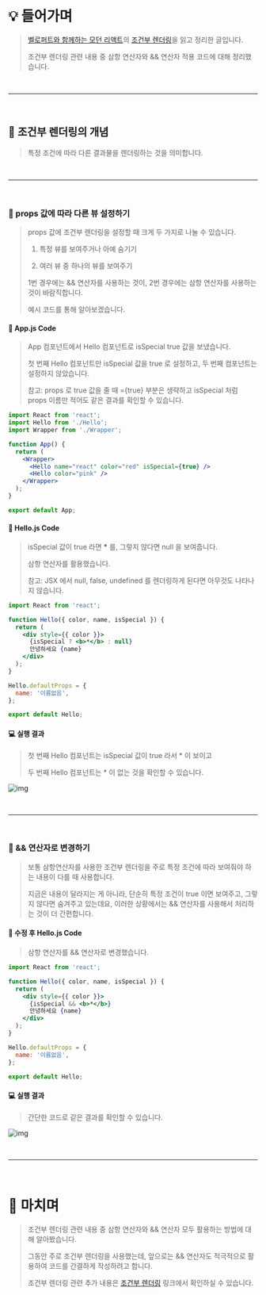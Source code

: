# 💡 들어가며

> [벨로퍼트와 함께하는 모던 리액트](https://react.vlpt.us/)의 [조건부 렌더링](https://react.vlpt.us/basic/06-conditional-rendering.html)을 읽고 정리한 글입니다.
>
> 조건부 렌더링 관련 내용 중 삼항 연산자와 && 연산자 적용 코드에 대해 정리했습니다.

<br>

<hr>

<br>

## 📝 조건부 렌더링의 개념

> 특정 조건에 따라 다른 결과물을 렌더링하는 것을 의미합니다.

<br>

<hr>

<br>

### 🎯 props 값에 따라 다른 뷰 설정하기

> props 값에 조건부 렌더링을 설정할 때 크게 두 가지로 나눌 수 있습니다.
>
> 1. 특정 뷰를 보여주거나 아예 숨기기
>
> 2. 여러 뷰 중 하나의 뷰를 보여주기
>
> 1번 경우에는 && 연산자를 사용하는 것이, 2번 경우에는 삼항 연산자를 사용하는 것이 바람직합니다.
>
> 예시 코드를 통해 알아보겠습니다.

#### 🔎 App.js Code

> App 컴포넌트에서 Hello 컴포넌트로 isSpecial true 값을 보냈습니다.
>
> 첫 번째 Hello 컴포넌트만 isSpecial 값을 true 로 설정하고, 두 번째 컴포넌트는 설정하지 않았습니다.
>
> 참고: props 로 true 값을 줄 때 ={true} 부분은 생략하고 isSpecial 처럼 props 이름만 적어도 같은 결과를 확인할 수 있습니다.

```jsx
import React from 'react';
import Hello from './Hello';
import Wrapper from './Wrapper';

function App() {
  return (
    <Wrapper>
      <Hello name="react" color="red" isSpecial={true} />
      <Hello color="pink" />
    </Wrapper>
  );
}

export default App;
```

#### 🔎 Hello.js Code

> isSpecial 값이 true 라면 <b>\*</b> 를, 그렇지 않다면 null 을 보여줍니다.
>
> 삼항 연산자를 활용했습니다.
>
> 참고: JSX 에서 null, false, undefined 를 렌더링하게 된다면 아무것도 나타나지 않습니다.

```jsx
import React from 'react';

function Hello({ color, name, isSpecial }) {
  return (
    <div style={{ color }}>
      {isSpecial ? <b>*</b> : null}
      안녕하세요 {name}
    </div>
  );
}

Hello.defaultProps = {
  name: '이름없음',
};

export default Hello;
```

#### 💻 실행 결과

> 첫 번째 Hello 컴포넌트는 isSpecial 값이 true 라서 \* 이 보이고
>
> 두 번째 Hello 컴포넌트는 \* 이 없는 것을 확인할 수 있습니다.

![img](https://images.velog.io/images/mnz/post/63f5371f-e48b-456a-bb08-a50584ba5233/%ED%99%94%EB%A9%B4%20%EC%BA%A1%EC%B2%98%202021-04-18%20042802.png)

<br>

<hr>

<br>

### 🎯 && 연산자로 변경하기

> 보통 삼항연산자를 사용한 조건부 렌더링을 주로 특정 조건에 따라 보여줘야 하는 내용이 다를 때 사용합니다.
>
> 지금은 내용이 달라지는 게 아니라, 단순히 특정 조건이 true 이면 보여주고, 그렇지 않다면 숨겨주고 있는데요, 이러한 상황에서는 && 연산자를 사용해서 처리하는 것이 더 간편합니다.

#### 🔎 수정 후 Hello.js Code

> 삼항 연산자를 && 연산자로 변경했습니다.

```jsx
import React from 'react';

function Hello({ color, name, isSpecial }) {
  return (
    <div style={{ color }}>
      {isSpecial && <b>*</b>}
      안녕하세요 {name}
    </div>
  );
}

Hello.defaultProps = {
  name: '이름없음',
};

export default Hello;
```

#### 💻 실행 결과

> 간단한 코드로 같은 결과를 확인할 수 있습니다.

![img](https://images.velog.io/images/mnz/post/63f5371f-e48b-456a-bb08-a50584ba5233/%ED%99%94%EB%A9%B4%20%EC%BA%A1%EC%B2%98%202021-04-18%20042802.png)

<br>

<hr>

<br>

# 👏 마치며

> 조건부 렌더링 관련 내용 중 삼항 연산자와 && 연산자 모두 활용하는 방법에 대해 알아봤습니다.
>
> 그동안 주로 조건부 렌더링을 사용했는데, 앞으로는 && 연산자도 적극적으로 활용하여 코드를 간결하게 작성하려고 합니다.
>
> 조건부 렌더링 관련 추가 내용은 [조건부 렌더링](https://react.vlpt.us/basic/06-conditional-rendering.html) 링크에서 확인하실 수 있습니다.
